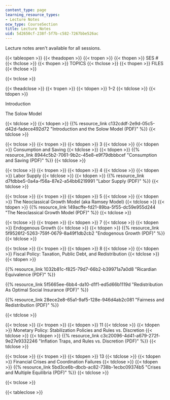 ```yaml
---
content_type: page
learning_resource_types:
- Lecture Notes
ocw_type: CourseSection
title: Lecture Notes
uid: 5d2650cf-238f-5f7b-c582-7267bbe526ac
---
```


Lecture notes aren't available for all sessions.

{{< tableopen >}}
{{< theadopen >}}
{{< tropen >}}
{{< thopen >}}
SES #
{{< thclose >}}
{{< thopen >}}
TOPICS
{{< thclose >}}
{{< thopen >}}
FILES
{{< thclose >}}

{{< trclose >}}

{{< theadclose >}}
{{< tropen >}}
{{< tdopen >}}
1–2
{{< tdclose >}}
{{< tdopen >}}


Introduction

The Solow Model


{{< tdclose >}}
{{< tdopen >}}
{{% resource_link c132cddf-2e9d-05c5-d42d-fadece492d72 "Introduction and the Solow Model (PDF)" %}}
{{< tdclose >}}

{{< trclose >}}
{{< tropen >}}
{{< tdopen >}}
3
{{< tdclose >}}
{{< tdopen >}}
Consumption and Saving
{{< tdclose >}}
{{< tdopen >}}
{{% resource_link 8944c5b2-7061-9b2c-45e8-e9f79dbbbcef "Consumption and Saving (PDF)" %}}
{{< tdclose >}}

{{< trclose >}}
{{< tropen >}}
{{< tdopen >}}
4
{{< tdclose >}}
{{< tdopen >}}
Labor Supply
{{< tdclose >}}
{{< tdopen >}}
{{% resource_link d7fdbbe5-0a4a-f56a-87e2-a54bb6219991 "Labor Supply (PDF)" %}}
{{< tdclose >}}

{{< trclose >}}
{{< tropen >}}
{{< tdopen >}}
5
{{< tdclose >}}
{{< tdopen >}}
The Neoclassical Growth Model (aka Ramsey Model)
{{< tdclose >}}
{{< tdopen >}}
{{% resource_link 149acffe-fd21-89ba-5f55-dc59e955d244 "The Neoclassical Growth Model (PDF)" %}}
{{< tdclose >}}

{{< trclose >}}
{{< tropen >}}
{{< tdopen >}}
7
{{< tdclose >}}
{{< tdopen >}}
Endogenous Growth
{{< tdclose >}}
{{< tdopen >}}
{{% resource_link 5f9526f2-5263-759f-0679-8a49f1db2cb2 "Endogenous Growth (PDF)" %}}
{{< tdclose >}}

{{< trclose >}}
{{< tropen >}}
{{< tdopen >}}
8
{{< tdclose >}}
{{< tdopen >}}
Fiscal Policy: Taxation, Public Debt, and Redistribution
{{< tdclose >}}
{{< tdopen >}}


{{% resource_link 1032b81c-f825-79d7-66b2-b39971a7a0d8 "Ricardian Equivalence (PDF)" %}}

{{% resource_link 5f5665ee-6bb4-da10-d1f1-ed5d66b1119d "Redistribution As Optimal Social Insurance (PDF)" %}}

{{% resource_link 28ece2e8-65a1-9af5-128e-946d4ab2c081 "Fairness and Redistribution (PDF)" %}}


{{< tdclose >}}

{{< trclose >}}
{{< tropen >}}
{{< tdopen >}}
11
{{< tdclose >}}
{{< tdopen >}}
Monetary Policy: Stabilization Policies and Rules vs. Discretion
{{< tdclose >}}
{{< tdopen >}}
{{% resource_link c3c20096-4d41-a679-272f-9e27e9332246 "Inflation Traps, and Rules vs. Discretion (PDF)" %}}
{{< tdclose >}}

{{< trclose >}}
{{< tropen >}}
{{< tdopen >}}
13
{{< tdclose >}}
{{< tdopen >}}
Financial Crises and Coordination Failures
{{< tdclose >}}
{{< tdopen >}}
{{% resource_link 5bd3ce6b-dbcb-ac82-738b-1ecbc09374b5 "Crises and Multiple Equilibria (PDF)" %}}
{{< tdclose >}}

{{< trclose >}}

{{< tableclose >}}